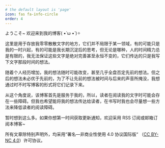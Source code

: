 ```yaml
---
# the default layout is 'page'
icon: fas fa-info-circle
order: 4
---
```


ようこそ~ 欢迎来到我的博客( •̀ ω •́ )✧

这里是用于存放我零零散散文字的地方，它们并不局限于某一领域，有的可能只是我的一时兴起，有的可能是我长期沉淀后的思考，但无论是哪种，人的时间精力总是有限的，我无法保证这些文字是绝对完善甚至永恒不变的，它们传达的只是我写下文字那段时间的想法。

随着个人经历增加，我的想法随时可能改变，甚至几乎全盘否定先前的想法。但之后的想法未必优于先前的，为了不让先前的想法被时间与后来的声音所掩没，我想通过时不时写博客的形式将它们记录下来。

从这个角度说，该博客首先是服务于我的，所以，读者在阅读我的文字时可能会存在一些障碍。但我也希望能将我的想法传达给读者，在书写时我也会尽量想一些方法来降低读者的阅读障碍。

暂时想到这么多。如果你想第一时间获取更新通知，欢迎采用 RSS 订阅或邮箱订阅本博客~

所有文章除特别声明外，均采用“署名—非商业性使用 4.0 协议国际版“ （[CC BY-NC 4.0](https://www.creativecommons.org/licenses/by-nc/4.0/deed.zh-hans)）许可协议。
